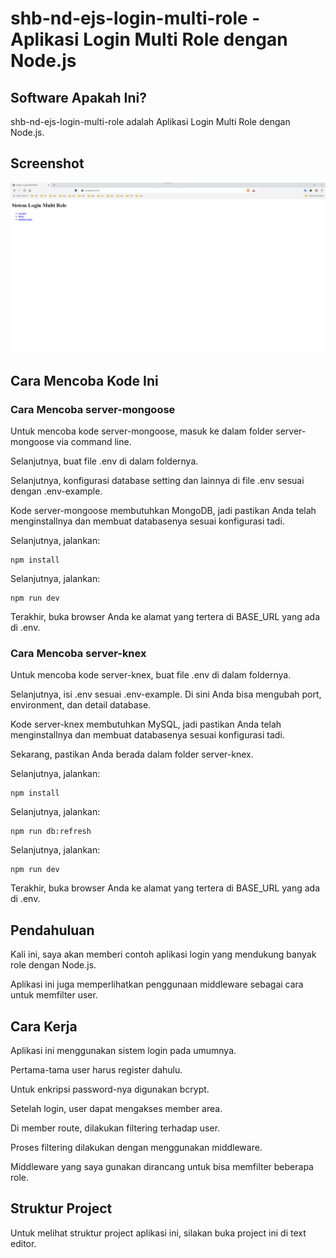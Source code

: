 # shb-nd-ejs-login-multi-role - Aplikasi Login Multi Role dengan Node.js

## Software Apakah Ini?

shb-nd-ejs-login-multi-role adalah Aplikasi Login Multi Role dengan Node.js.

## Screenshot

![ScreenShot](.readme-assets/shb-nd-ejs-login-multi-role-1.png?raw=true)

## Cara Mencoba Kode Ini

### Cara Mencoba server-mongoose

Untuk mencoba kode server-mongoose, masuk ke dalam folder server-mongoose via command line.

Selanjutnya, buat file .env di dalam foldernya.

Selanjutnya, konfigurasi database setting dan lainnya di file .env sesuai dengan .env-example.

Kode server-mongoose membutuhkan MongoDB, jadi pastikan Anda telah menginstallnya dan membuat databasenya sesuai konfigurasi tadi.

Selanjutnya, jalankan:

```
npm install
```

Selanjutnya, jalankan:

```
npm run dev
```

Terakhir, buka browser Anda ke alamat yang tertera di BASE_URL yang ada di .env.

### Cara Mencoba server-knex

Untuk mencoba kode server-knex, buat file .env di dalam foldernya.

Selanjutnya, isi .env sesuai .env-example. Di sini Anda bisa mengubah port, environment, dan detail database.

Kode server-knex membutuhkan MySQL, jadi pastikan Anda telah menginstallnya dan membuat databasenya sesuai konfigurasi tadi.

Sekarang, pastikan Anda berada dalam folder server-knex.

Selanjutnya, jalankan:

```
npm install
```

Selanjutnya, jalankan:

```
npm run db:refresh
```

Selanjutnya, jalankan:

```
npm run dev
```

Terakhir, buka browser Anda ke alamat yang tertera di BASE_URL yang ada di .env.

## Pendahuluan

Kali ini, saya akan memberi contoh aplikasi login yang mendukung banyak role dengan Node.js.

Aplikasi ini juga memperlihatkan penggunaan middleware sebagai cara untuk memfilter user.

## Cara Kerja

Aplikasi ini menggunakan sistem login pada umumnya.

Pertama-tama user harus register dahulu.

Untuk enkripsi password-nya digunakan bcrypt.

Setelah login, user dapat mengakses member area.

Di member route, dilakukan filtering terhadap user.

Proses filtering dilakukan dengan menggunakan middleware.

Middleware yang saya gunakan dirancang untuk bisa memfilter beberapa role.

## Struktur Project

Untuk melihat struktur project aplikasi ini, silakan buka project ini di text editor.